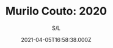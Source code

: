 ---
id: 'aaaa5190-91c8-4139-bbdf-3966ccfd4319'
type: 'movie' # Filme, Série, Anime
title: "Murilo Couto: 2020"
synopsis: ["No ano em que o mundo parou, Murilo Couto fala sobre seu medo da pandemia, regras de distanciamento e até sobre ter sido cancelado em 2020.",
]
originalTitle: "Murilo Couto: 2020"
date: '2021-04-05T16:58:38.000Z'
update: '2021-04-05T16:58:38.000Z'
releaseDate: '2020-12-24T03:00:00.000Z'
imdb:
  rating: '6.5' # 8.5
  id: '' # tt0470752
duration: '1h 10 Min'
trailer:
  urls: [
    'JUbyk13hDvs',
  ]
tags: ['1080p']
genre: ['Comédia'] #
quality: 'WEB-DL' # BluRay, WEB-DL, HDTV, WEB-DL4K, WEB-DLe
format: 'Mkv' # MKV, MP4, TS
audio: 'Português' # Dublado, Legendado, Dual Audio, Dub & Leg
subtitle: 'S/L' # Português, inglês,
size: '2.30 GB' # 4.8 GB
audioQuality: 10
videoQuality: 10
directors: []
#  - name: 'Lana Wachowski'
#    image: ''
#  - name: 'Lilly Wachowski'
#    image: ''
cast: []
#  - name: 'Keanu Reeves'
#    image: ''
#    characterName: 'Neo'
writers: []
#  - name: ''
#    image: ''
maturityRating:
  age: '' # L , 10, 12, 14, 16, 18
  topics: [''] # Violence, Illegal drugs, Inappropriate Language, Legal Drugs, Sexual Content, Extreme Violence
###########################################
download:
  
  - url: 'magnet:?xt=urn:btih:7N3YFFEALN3DZK5KY4JQRBSXMUEVAPNN&dn=Murilo%20Couto%20-%202020%20WEB-DL%201080p%20NACIONAL%202.0&tr=udp%3A%2F%2Ftracker.openbittorrent.com%3A1337%2Fannounce'
    resolution: '1080p' # 720p, 1080p, 4K,
    audio: 'Dual Áudio' # Dublado, Legendado, Dual Audio
    size: '' # 4.8 GB
    quality: '' # BluRay, WEB-DL
    format: '' # MKV
images:
  cover: '/assets/movies/murilo-couto-2020.jpg'
  background: '/assets/movies/'
---